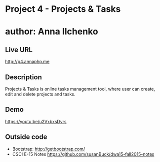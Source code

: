 # Project 4 - Projects & Tasks
# author: Anna Ilchenko
## Live URL
<http://p4.annaphp.me>

## Description
Projects & Tasks is online tasks management tool, where user can create, edit and delete projects and tasks.

## Demo
<https://youtu.be/u2VxbxsDvrs>


## Outside code
* Bootstrap:
  http://getbootstrap.com/
* CSCI E-15 Notes
  https://github.com/susanBuck/dwa15-fall2015-notes
